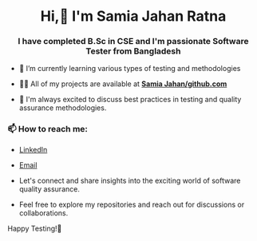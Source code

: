 <h1 align="center">Hi,👋 I'm Samia Jahan Ratna</h1>
<h3 align="center"> I have completed B.Sc in CSE and I'm passionate Software Tester from Bangladesh</h3>


- 🌱 I’m currently learning various types of testing and methodologies
  
- 👨‍💻 All of my projects are available at **[Samia Jahan/github.com](https://github.com/samiaJahan929)**
  
- 💬 I'm always excited to discuss best practices in testing and quality assurance methodologies.
  
  
<h3>📫 How to reach me:</h3>

- <a href = "https://www.linkedin.com/in/samia-jahan-04a9b6230/">LinkedIn</a>

- <a href = "samiajahan763@gmail.com">Email</a>

- Let's connect and share insights into the exciting world of software quality assurance. 
- Feel free to explore my repositories and reach out for discussions or collaborations.

Happy Testing!🚀
